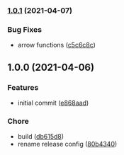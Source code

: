 ### [1.0.1](https://github.com/amirmohsen/flexverse-eslint-plugin-core/compare/v1.0.0...v1.0.1) (2021-04-07)


### Bug Fixes

* arrow functions ([c5c6c8c](https://github.com/amirmohsen/flexverse-eslint-plugin-core/commit/c5c6c8ca390526d54ca604e3532511068567dd67))

## 1.0.0 (2021-04-06)

### Features

- initial commit ([e868aad](https://github.com/amirmohsen/flexverse-eslint-plugin-core/commit/e868aad95dc0df378a25ee63b9cbe58c66da5cca))

### Chore

- build ([db615d8](https://github.com/amirmohsen/flexverse-eslint-plugin-core/commit/db615d81459e86ebd2e7cab1b24de3ae34c10f0e))
- rename release config ([80b4340](https://github.com/amirmohsen/flexverse-eslint-plugin-core/commit/80b43406d8e8fef5650e661b75a6bea3e2e9eed5))
